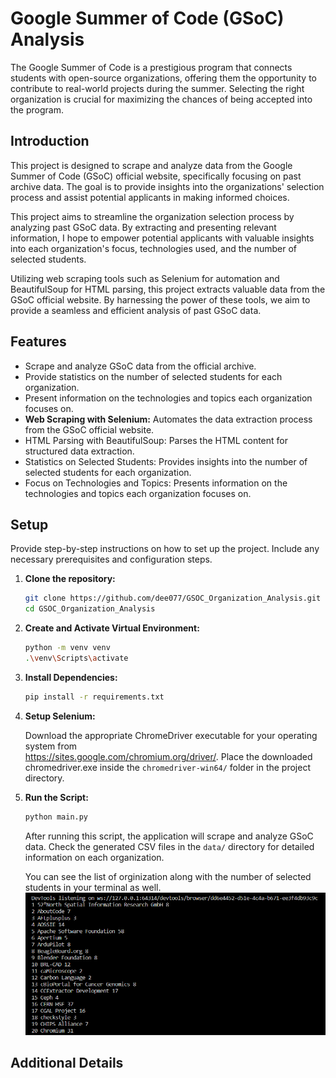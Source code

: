 # Google Summer of Code (GSoC) Analysis

The Google Summer of Code is a prestigious program that connects students with open-source organizations, offering them the opportunity to contribute to real-world projects during the summer. Selecting the right organization is crucial for maximizing the chances of being accepted into the program.

## Introduction

This project is designed to scrape and analyze data from the Google Summer of Code (GSoC) official website, specifically focusing on past archive data. The goal is to provide insights into the organizations' selection process and assist potential applicants in making informed choices.

This project aims to streamline the organization selection process by analyzing past GSoC data. By extracting and presenting relevant information, I hope to empower potential applicants with valuable insights into each organization's focus, technologies used, and the number of selected students.

Utilizing web scraping tools such as Selenium for automation and BeautifulSoup for HTML parsing, this project extracts valuable data from the GSoC official website. By harnessing the power of these tools, we aim to provide a seamless and efficient analysis of past GSoC data.


## Features

- Scrape and analyze GSoC data from the official archive.
- Provide statistics on the number of selected students for each organization.
- Present information on the technologies and topics each organization focuses on.
- **Web Scraping with Selenium:** Automates the data extraction process from the GSoC official website.
- HTML Parsing with BeautifulSoup: Parses the HTML content for structured data extraction.
- Statistics on Selected Students: Provides insights into the number of selected students for each organization.
- Focus on Technologies and Topics: Presents information on the technologies and topics each organization focuses on.

## Setup

Provide step-by-step instructions on how to set up the project. Include any necessary prerequisites and configuration steps.

1. **Clone the repository:**
   
   ```bash
   git clone https://github.com/dee077/GSOC_Organization_Analysis.git
   cd GSOC_Organization_Analysis
   ```

2. **Create and Activate Virtual Environment:**

    ```bash
    python -m venv venv
    .\venv\Scripts\activate
    ```

3. **Install Dependencies:**

    ```bash
    pip install -r requirements.txt
    ```

4. **Setup Selenium:**
    
    Download the appropriate ChromeDriver executable for your operating system from    
    https://sites.google.com/chromium.org/driver/. Place the downloaded chromedriver.exe inside the 
    `chromedriver-win64/` folder in the project directory.

5. **Run the Script:**

    ```bash
    python main.py
    ```
    After running this script, the application will scrape and analyze GSoC data. Check the generated CSV files in 
    the `data/` directory for detailed information on each organization.
    
    You can see the list of orginization along with the number of selected students in your terminal as well.
    ![terminal_output](images/ss.png)

## Additional Details

